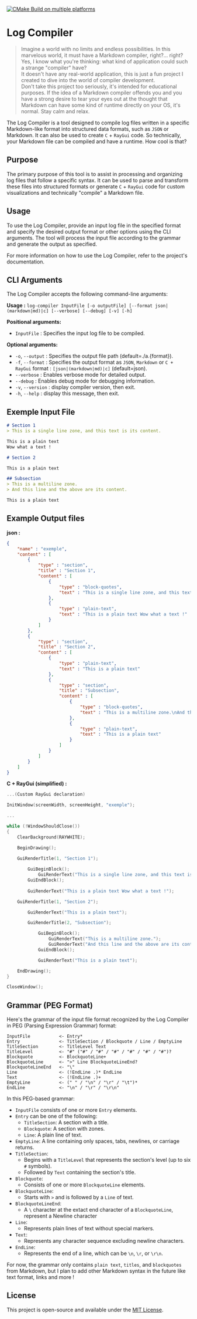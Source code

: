 [![CMake Build on multiple platforms](https://github.com/P0ulpy/log-compiler/actions/workflows/cmake-build-multi-platform.yml/badge.svg)](https://github.com/P0ulpy/log-compiler/actions/workflows/cmake-build-multi-platform.yml)

# Log Compiler

> Imagine a world with no limits and endless possibilities. In this marvelous world, it must have a Markdown compiler, right?... right? <br>
> Yes, I know what you're thinking: what kind of application could such a strange "compiler" have? <br>
> It doesn't have any real-world application, this is just a fun project I created to dive into the world of compiler development.<br>
> Don't take this project too seriously, it's intended for educational purposes. If the idea of a Markdown compiler offends you and you have a strong desire to tear your eyes out at the thought that Markdown can have some kind of runtime directly on your OS, it's normal. Stay calm and relax.

The Log Compiler is a tool designed to compile log files written in a specific Markdown-like format into structured data formats, such as `JSON` or Markdown. It can also be used to create `C` + `RayGui` code. So technically, your Markdown file can be compiled and have a runtime. How cool is that?

## Purpose

The primary purpose of this tool is to assist in processing and organizing log files that follow a specific syntax. It can be used to parse and transform these files into structured formats or generate `C` + `RayGui` code for custom visualizations and technically "compile" a Markdown file.

## Usage

To use the Log Compiler, provide an input log file in the specified format and specify the desired output format or other options using the CLI arguments. The tool will process the input file according to the grammar and generate the output as specified.

For more information on how to use the Log Compiler, refer to the project's documentation.

## CLI Arguments

The Log Compiler accepts the following command-line arguments:

**Usage :** `log-compiler InputFile [-o outputFile] [--format json|(markdown|md)|c] [--verbose] [--debug] [-v] [-h]`

**Positional arguments:**
- `InputFile`         : Specifies the input log file to be compiled.

**Optional arguments:**
- `-o`, `--output`    : Specifies the output file path (default=./a.{format}).
- `-f`, `--format`    : Specifies the output format as `JSON`, `Markdown` or `C + RayGui` format : `[json|(markdown|md)|c]` (default=json).
- `--verbose`         : Enables verbose mode for detailed output.
- `--debug`           : Enables debug mode for debugging information.
- `-v`, `--version`   : display compiler version, then exit.
- `-h`, `--help`      : display this message, then exit.

## Exemple Input File

```markdown
# Section 1
> This is a single line zone, and this text is its content.

This is a plain text
Wow what a text !

# Section 2

This is a plain text

## Subsection
> This is a multiline zone.
> And this line and the above are its content.

This is a plain text

```

## Example Output files

**json :**
```json
{
    "name" : "exemple",
    "content" : [
        {
            "type" : "section",
            "title" : "Section 1",
            "content" : [
                {
                    "type" : "block-quotes",
                    "text" : "This is a single line zone, and this text is its content."
                },
                {
                    "type" : "plain-text",
                    "text" : "This is a plain text Wow what a text !"
                }
            ]
        },
        {
            "type" : "section",
            "title" : "Section 2",
            "content" : [
                {
                    "type" : "plain-text",
                    "text" : "This is a plain text"
                },
                {
                    "type" : "section",
                    "title" : "Subsection",
                    "content" : [
                        {
                            "type" : "block-quotes",
                            "text" : "This is a multiline zone.\nAnd this line and the above are its content."
                        },
                        {
                            "type" : "plain-text",
                            "text" : "This is a plain text"
                        }
                    ]
                }
            ]
        }
    ]
}
```

**C + RayGui (simplified) :**
```c
...(Custom RayGui declaration)

InitWindow(screenWidth, screenHeight, "exemple");

...

while (!WindowShouldClose())
{
    ClearBackground(RAYWHITE);

    BeginDrawing();

    GuiRenderTitle(1, "Section 1");
    
        GuiBeginBlock();
            GuiRenderText("This is a single line zone, and this text is its content.");
        GuiEndBlock();
    
        GuiRenderText("This is a plain text Wow what a text !");

    GuiRenderTitle(1, "Section 2");

        GuiRenderText("This is a plain text");

        GuiRenderTitle(2, "Subsection");

            GuiBeginBlock();
                GuiRenderText("This is a multiline zone.");
                GuiRenderText("And this line and the above are its content.");
            GuiEndBlock();

            GuiRenderText("This is a plain text");

    EndDrawing();
}

CloseWindow();

```

## Grammar (PEG Format)

Here's the grammar of the input file format recognized by the Log Compiler in PEG (Parsing Expression Grammar) format:

```peg
InputFile           <- Entry*
Entry               <- TitleSection / Blockquote / Line / EmptyLine
TitleSection        <- TitleLevel Text
TitleLevel          <- "#" ("#" / "#" / "#" / "#" / "#" / "#")?
Blockquote          <- BlockquoteLine+
BlockquoteLine      <- ">" Line BlockquoteLineEnd?
BlockquoteLineEnd   <- "\"
Line                <- (!EndLine .)* EndLine
Text                <- (!EndLine .)+
EmptyLine           <- (" " / "\n" / "\r" / "\t")*
EndLine             <- "\n" / "\r" / "\r\n"
```

In this PEG-based grammar:

- `InputFile` consists of one or more `Entry` elements.
- `Entry` can be one of the following:
  - `TitleSection`: A section with a title.
  - `Blockquote`: A section with zones.
  - `Line`: A plain line of text.
- `EmptyLine`: A line containing only spaces, tabs, newlines, or carriage returns.
- `TitleSection`:
  - Begins with a `TitleLevel` that represents the section's level (up to six `#` symbols).
  - Followed by `Text` containing the section's title.
- `Blockquote`:
  - Consists of one or more `BlockquoteLine` elements.
- `BlockquoteLine`:
  - Starts with `>` and is followed by a `Line` of text.
- `BlockquoteLineEnd`:
  - A `\` character at the extact end character of a `BlockquoteLine`, represent a Newline character
- `Line`:
  - Represents plain lines of text without special markers.
- `Text`:
  - Represents any character sequence excluding newline characters.
- `EndLine`:
  - Represents the end of a line, which can be `\n`, `\r`, or `\r\n`.

For now, the grammar only contains `plain text`, `titles`, and `blockquotes` from Markdown, but I plan to add other Markdown syntax in the future like text format, links and more !

## License

This project is open-source and available under the [MIT License](LICENSE).
